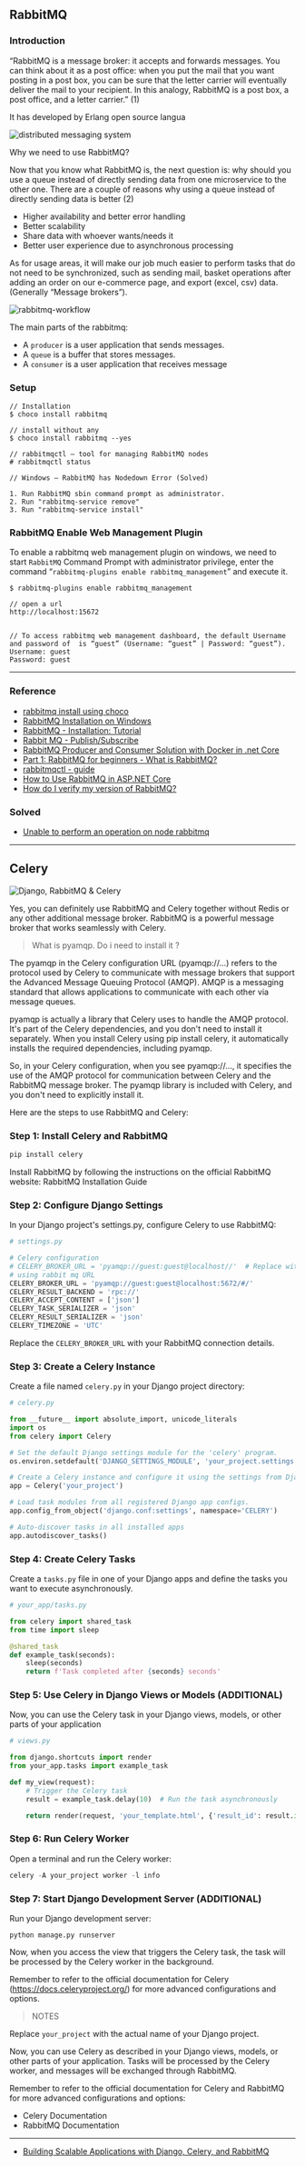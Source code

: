 ## RabbitMQ

### Introduction

<!-- What is RabbitMQ? -->

“RabbitMQ is a message broker: it accepts and forwards messages. You can think about it as a post office: when you put the mail that you want posting in a post box, you can be sure that the letter carrier will eventually deliver the mail to your recipient. In this analogy, RabbitMQ is a post box, a post office, and a letter carrier.” (1)

It has developed by Erlang open source langua

![distributed messaging system](https://miro.medium.com/v2/resize:fit:640/format:webp/1*5x1u9LnHWDiw2ICm9ezTMw.png)

Why we need to use RabbitMQ?

Now that you know what RabbitMQ is, the next question is: why should you use a queue instead of directly sending data from one microservice to the other one. There are a couple of reasons why using a queue instead of directly sending data is better (2)

- Higher availability and better error handling
- Better scalability
- Share data with whoever wants/needs it
- Better user experience due to asynchronous processing

As for usage areas, it will make our job much easier to perform tasks that do not need to be synchronized, such as sending mail, basket operations after adding an order on our e-commerce page, and export (excel, csv) data. (Generally “Message brokers”).

![rabbitmq-workflow](https://www.cloudamqp.com/img/blog/workflow-rabbitmq.png)

The main parts of the rabbitmq:

- A `producer` is a user application that sends messages.
- A `queue` is a buffer that stores messages.
- A `consumer` is a user application that receives message

### Setup

```
// Installation
$ choco install rabbitmq

// install without any
$ choco install rabbitmq --yes

// rabbitmqctl — tool for managing RabbitMQ nodes
# rabbitmqctl status
```

```
// Windows – RabbitMQ has Nodedown Error (Solved)

1. Run RabbitMQ sbin command prompt as administrator.
2. Run "rabbitmq-service remove"
3. Run "rabbitmq-service install"
```

### RabbitMQ Enable Web Management Plugin

To enable a rabbitmq web management plugin on windows, we need to start `RabbitMQ` Command Prompt with administrator privilege, enter the command “`rabbitmq-plugins enable rabbitmq_management`” and execute it.

```
$ rabbitmq-plugins enable rabbitmq_management

// open a url
http://localhost:15672


// To access rabbitmq web management dashboard, the default Username and password of  is “guest” (Username: “guest” | Password: “guest”).
Username: guest
Password: guest
```

---

### Reference

- [rabbitmq install using choco](https://community.chocolatey.org/packages/rabbitmq)
- [RabbitMQ Installation on Windows](https://www.tutlane.com/tutorial/rabbitmq/rabbitmq-installation)
- [RabbitMQ - Installation: Tutorial](https://www.tutorialspoint.com/rabbitmq/rabbitmq_installation.htm)
- [Rabbit MQ - Publish/Subscribe](https://www.rabbitmq.com/tutorials/tutorial-three-dotnet.html)
- [RabbitMQ Producer and Consumer Solution with Docker in .net Core](https://medium.com/innoviletechrabbitmq-producer-and-consumer-solution-with-docker-in-net-core-9a825d3c2448)
- [Part 1: RabbitMQ for beginners - What is RabbitMQ?](https://www.cloudamqp.com/blog/part1-rabbitmq-for-beginners-what-is-rabbitmq.html)
- [rabbitmqctl - guide](https://www.rabbitmq.com/man/rabbitmqctl.8.html)
- [How to Use RabbitMQ in ASP.NET Core](https://code-maze.com/aspnetcore-rabbitmq/)
- [How do I verify my version of RabbitMQ?](https://www.cloudamqp.com/blog/how-do-i-verify-my-version-of-rabbitmq.html)

### Solved

- [Unable to perform an operation on node rabbitmq](https://itecnote.com/tecnote/unable-to-perform-an-operation-on-node-rabbitmq/)



---


## Celery

![Django, RabbitMQ & Celery](https://miro.medium.com/v2/resize:fit:1000/1*SbHHsp_llrgXtqNYCTtdzg.png)

>

Yes, you can definitely use RabbitMQ and Celery together without Redis or any other additional message broker. RabbitMQ is a powerful message broker that works seamlessly with Celery.

> What is pyamqp. Do i need to install it ?

The pyamqp in the Celery configuration URL (pyamqp://...) refers to the protocol used by Celery to communicate with message brokers that support the Advanced Message Queuing Protocol (AMQP). AMQP is a messaging standard that allows applications to communicate with each other via message queues.

pyamqp is actually a library that Celery uses to handle the AMQP protocol. It's part of the Celery dependencies, and you don't need to install it separately. When you install Celery using pip install celery, it automatically installs the required dependencies, including pyamqp.

So, in your Celery configuration, when you see pyamqp://..., it specifies the use of the AMQP protocol for communication between Celery and the RabbitMQ message broker. The pyamqp library is included with Celery, and you don't need to explicitly install it.

Here are the steps to use RabbitMQ and Celery:

### Step 1: Install Celery and RabbitMQ

```py
pip install celery
```

Install RabbitMQ by following the instructions on the official RabbitMQ website: RabbitMQ Installation Guide

### Step 2: Configure Django Settings

In your Django project's settings.py, configure Celery to use RabbitMQ:

```py
# settings.py

# Celery configuration
# CELERY_BROKER_URL = 'pyamqp://guest:guest@localhost//'  # Replace with your RabbitMQ URL
# using rabbit mq URL
CELERY_BROKER_URL = 'pyamqp://guest:guest@localhost:5672/#/'
CELERY_RESULT_BACKEND = 'rpc://'
CELERY_ACCEPT_CONTENT = ['json']
CELERY_TASK_SERIALIZER = 'json'
CELERY_RESULT_SERIALIZER = 'json'
CELERY_TIMEZONE = 'UTC'
```

Replace the `CELERY_BROKER_URL` with your RabbitMQ connection details.

### Step 3: Create a Celery Instance

Create a file named `celery.py` in your Django project directory:

```py
# celery.py

from __future__ import absolute_import, unicode_literals
import os
from celery import Celery

# Set the default Django settings module for the 'celery' program.
os.environ.setdefault('DJANGO_SETTINGS_MODULE', 'your_project.settings')

# Create a Celery instance and configure it using the settings from Django.
app = Celery('your_project')

# Load task modules from all registered Django app configs.
app.config_from_object('django.conf:settings', namespace='CELERY')

# Auto-discover tasks in all installed apps
app.autodiscover_tasks()
```

### Step 4: Create Celery Tasks

Create a `tasks.py` file in one of your Django apps and define the tasks you want to execute asynchronously.

```py
# your_app/tasks.py

from celery import shared_task
from time import sleep

@shared_task
def example_task(seconds):
    sleep(seconds)
    return f'Task completed after {seconds} seconds'
```

### Step 5: Use Celery in Django Views or Models (ADDITIONAL)

Now, you can use the Celery task in your Django views, models, or other parts of your application

```py
# views.py

from django.shortcuts import render
from your_app.tasks import example_task

def my_view(request):
    # Trigger the Celery task
    result = example_task.delay(10)  # Run the task asynchronously

    return render(request, 'your_template.html', {'result_id': result.id})
```

### Step 6: Run Celery Worker

Open a terminal and run the Celery worker:

```py
celery -A your_project worker -l info
```

### Step 7: Start Django Development Server (ADDITIONAL)

Run your Django development server:

```
python manage.py runserver
```

Now, when you access the view that triggers the Celery task, the task will be processed by the Celery worker in the background.

Remember to refer to the official documentation for Celery (https://docs.celeryproject.org/) for more advanced configurations and options.

> NOTES

Replace `your_project` with the actual name of your Django project.

Now, you can use Celery as described in your Django views, models, or other parts of your application. Tasks will be processed by the Celery worker, and messages will be exchanged through RabbitMQ.

Remember to refer to the official documentation for Celery and RabbitMQ for more advanced configurations and options:

- Celery Documentation
- RabbitMQ Documentation

---

- [Building Scalable Applications with Django, Celery, and RabbitMQ](https://awstip.com/building-scalable-applications-with-django-celery-and-rabbitmq-1a7c5c375e23)
